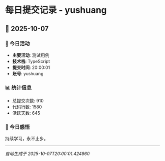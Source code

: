 # 每日提交记录 - yushuang

## 📅 2025-10-07

### 🎯 今日活动
- **主要活动**: 测试用例
- **技术栈**: TypeScript
- **提交时间**: 20:00:01
- **账号**: yushuang

### 📊 统计信息
- 总提交次数: 910
- 代码行数: 1580
- 活跃天数: 645

### 💭 今日感悟
持续学习，永不止步。

---
*自动生成于 2025-10-07T20:00:01.424860*
